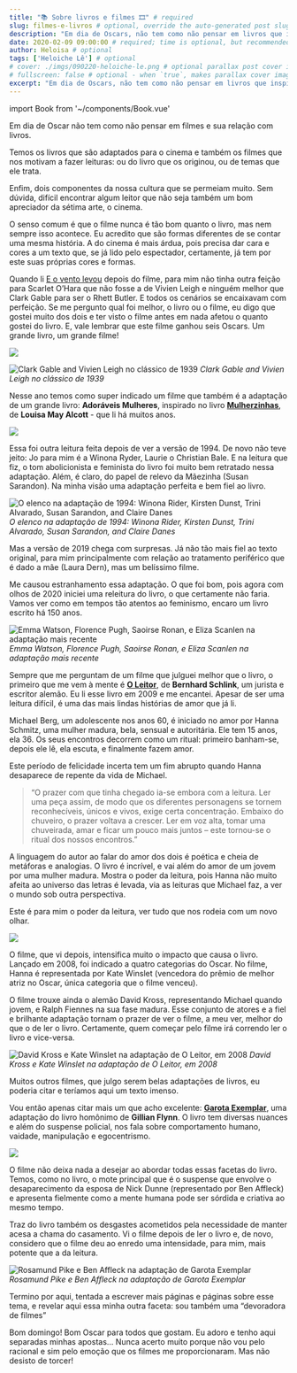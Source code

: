 ```yaml
---
title: "📚 Sobre livros e filmes 🎞" # required
slug: filmes-e-livros # optional, override the auto-generated post slug
description: "Em dia de Oscars, não tem como não pensar em livros que inspiraram grandes filmes; temos os livros que são adaptados para o cinema e também os filmes que nos motivam a fazer leituras: ou do livro que os originou, ou de temas que ele trata." # required, used in meta tags and RSS feed
date: 2020-02-09 09:00:00 # required; time is optional, but recommended for the <time> tag and better post sorting control
author: Heloisa # optional
tags: ['Heloiche Lê'] # optional
# cover: ./imgs/090220-heloiche-le.png # optional parallax post cover image
# fullscreen: false # optional - when `true`, makes parallax cover image take up full viewport height
excerpt: "Em dia de Oscars, não tem como não pensar em livros que inspiraram grandes filmes; temos os livros que são adaptados para o cinema e também os filmes que nos motivam a fazer leituras: ou do livro que os originou, ou de temas que ele trata." # optional
---
```

import Book from '~/components/Book.vue'

Em dia de Oscar não tem como não pensar em filmes e sua relação com livros.

Temos os livros que são adaptados para o cinema e também os filmes que nos motivam a fazer leituras: ou do livro que os originou, ou de temas que ele trata.

Enfim, dois componentes da nossa cultura que se permeiam muito. Sem dúvida, difícil encontrar algum leitor que não seja também um bom apreciador da sétima arte, o cinema.

O senso comum é que o filme nunca é tão bom quanto o livro, mas nem sempre isso acontece. Eu acredito que são formas diferentes de se contar uma mesma história. A do cinema é mais árdua, pois precisa dar cara e cores a um texto que, se já lido pelo espectador, certamente, já tem por este suas próprias cores e formas.

Quando li [E o vento levou](https://amzn.to/2SvAeF5) depois do filme,  para mim não tinha outra feição para Scarlet O’Hara que não fosse a de Vivien Leigh e ninguém melhor que Clark Gable  para ser o Rhett Butler. E todos os cenários se encaixavam com perfeição. Se me pergunto qual foi melhor, o livro ou o filme, eu digo que gostei muito dos dois e ter visto o filme antes em nada afetou o quanto gostei do livro. E, vale lembrar que este filme ganhou seis Oscars. Um grande livro, um grande filme!


<book title="E o vento levou" author="Margaret Mitchell" link="https://amzn.to/2SvAeF5">
<a href="https://www.amazon.com.br/Vento-Levou-Em-Portugues-Brasil/dp/8501087300/ref=as_li_ss_il?ie=UTF8&linkCode=li3&tag=heloiche-20&linkId=d5b9ff08d517e2694a84327b5561ed8e&language=pt_BR" target="_blank"><img border="0" src="//ws-na.amazon-adsystem.com/widgets/q?_encoding=UTF8&ASIN=8501087300&Format=_SL250_&ID=AsinImage&MarketPlace=BR&ServiceVersion=20070822&WS=1&tag=heloiche-20&language=pt_BR" ></a>
</book>

![Clark Gable and Vivien Leigh no clássico de 1939](./imgs/e-o-vento-levou-filme.jpg)
_Clark Gable and Vivien Leigh no clássico de 1939_

Nesse ano temos como super indicado um filme que também é a adaptação de um grande livro: **Adoráveis Mulheres**, inspirado no livro **[Mulherzinhas](https://amzn.to/377J1SV)**, de **Louisa May Alcott** - que li há muitos anos.


<book title="Mulherzinhas" author="Louisa May Alcott" link="https://amzn.to/377J1SV">
<a href="https://www.amazon.com.br/Mulherzinhas-completa-inspirou-Ador%C3%A1veis-mulheres/dp/854221773X/ref=as_li_ss_il?__mk_pt_BR=%C3%85M%C3%85%C5%BD%C3%95%C3%91&keywords=mulherzinhas&qid=1581219784&s=books&sr=1-3&linkCode=li3&tag=heloiche-20&linkId=73ac5c72fe08412245afdd3039d5e4f0&language=pt_BR" target="_blank"><img border="0" src="//ws-na.amazon-adsystem.com/widgets/q?_encoding=UTF8&ASIN=854221773X&Format=_SL250_&ID=AsinImage&MarketPlace=BR&ServiceVersion=20070822&WS=1&tag=heloiche-20&language=pt_BR" ></a></a>
</book>

Essa foi outra leitura feita depois de ver a versão de 1994. De novo não teve jeito: Jo para mim é a Winona Ryder, Laurie o Christian Bale. E na leitura que fiz, o tom abolicionista e feminista do livro foi muito bem retratado nessa adaptação. Além, é claro, do papel de relevo da Mãezinha (Susan Sarandon). Na minha visão uma adaptação perfeita e bem fiel ao livro.

![O elenco na adaptação de 1994: Winona Rider, Kirsten Dunst, Trini Alvarado, Susan Sarandon, and Claire Danes](./imgs/little-women-1994.jpg)
_O elenco na adaptação de 1994: Winona Rider, Kirsten Dunst, Trini Alvarado, Susan Sarandon, and Claire Danes_

Mas a versão de 2019 chega com surpresas. Já não tão mais fiel ao texto original, para mim principalmente com relação ao tratamento periférico que é dado a mãe (Laura Dern), mas um belíssimo filme.

Me causou estranhamento essa adaptação. O que foi bom, pois agora com olhos de 2020 iniciei uma releitura do livro, o que certamente não faria. Vamos ver como em tempos tão atentos ao feminismo, encaro um livro escrito há 150 anos.

![Emma Watson, Florence Pugh, Saoirse Ronan, e Eliza Scanlen na adaptação mais recente](./imgs/little-women-2019.jpg)
_Emma Watson, Florence Pugh, Saoirse Ronan, e Eliza Scanlen na adaptação mais recente_

Sempre que me perguntam de um filme que julguei melhor que o livro, o primeiro que me vem à mente é **[O Leitor](https://amzn.to/2HdkqS1)**, de **Bernhard Schlink**, um jurista e escritor alemão. Eu li esse livro em 2009 e me encantei. Apesar de ser uma leitura difícil, é uma das mais lindas histórias de amor que já li.

Michael Berg, um adolescente nos anos 60, é iniciado no amor por Hanna Schmitz, uma mulher madura, bela, sensual e autoritária. Ele tem 15 anos, ela 36. Os seus encontros decorrem como um ritual: primeiro banham-se, depois ele lê, ela escuta, e finalmente fazem amor.

Este período de felicidade incerta tem um fim abrupto quando Hanna desaparece de repente da vida de Michael.

> “O prazer com que tinha chegado ia-se embora com a leitura. Ler uma peça assim, de modo que os diferentes personagens se tornem reconhecíveis, únicos e vivos, exige certa concentração. Embaixo do chuveiro, o prazer voltava a crescer. Ler em voz alta, tomar uma chuveirada, amar e ficar um pouco mais juntos – este tornou-se o ritual dos nossos encontros.”

A linguagem do autor ao falar do amor dos dois é poética e cheia de metáforas e analogias. O livro é incrível, e vai além do amor de um jovem por uma mulher madura. Mostra o poder da leitura, pois Hanna não muito afeita ao universo das letras é levada, via as leituras que Michael faz,  a ver o mundo sob outra perspectiva.

Este é para mim o poder da leitura, ver tudo que nos rodeia com um novo olhar.

<book title="O Leitor" author="Bernhard Schlink" link="https://amzn.to/2HdkqS1">
<a href="https://www.amazon.com.br/leitor-Bernhard-Schlink/dp/8501085413/ref=as_li_ss_il?__mk_pt_BR=%C3%85M%C3%85%C5%BD%C3%95%C3%91&keywords=o+leitor&qid=1581220697&s=books&sr=1-1&linkCode=li3&tag=heloiche-20&linkId=d2362c015b853f1f68e0d2ad07d0444a&language=pt_BR" target="_blank"><img border="0" src="//ws-na.amazon-adsystem.com/widgets/q?_encoding=UTF8&ASIN=8501085413&Format=_SL250_&ID=AsinImage&MarketPlace=BR&ServiceVersion=20070822&WS=1&tag=heloiche-20&language=pt_BR" ></a>
</book>

O filme, que vi depois, intensifica muito o impacto que causa o livro. Lançado em 2008, foi indicado a quatro categorias do Oscar. No filme, Hanna é representada por Kate Winslet (vencedora do prêmio de melhor atriz no Oscar, única categoria que o filme venceu).

O filme trouxe ainda o alemão David Kross, representando Michael quando jovem, e Ralph Fiennes na sua fase madura. Esse conjunto de atores e a fiel e brilhante adaptação tornam o prazer de ver o filme, a meu ver,  melhor do que o de ler o livro. Certamente, quem começar pelo filme irá correndo ler o livro e vice-versa.

![David Kross e Kate Winslet na adaptação de O Leitor, em 2008](./imgs/o-leitor-filme.jpg)
_David Kross e Kate Winslet na adaptação de O Leitor, em 2008_

Muitos outros filmes, que julgo serem belas adaptações de livros, eu poderia citar e teríamos aqui um texto imenso.

Vou então apenas citar mais um que acho excelente:  **[Garota Exemplar](https://amzn.to/2UDP53c)**, uma adaptação do livro homônimo de **Gillian Flynn**. O livro tem diversas nuances e além do suspense policial, nos fala sobre comportamento humano, vaidade, manipulação e egocentrismo.

<book title="Garota Examplar" author="Gillian Flynn" link="https://amzn.to/2UDP53c">
<a href="https://www.amazon.com.br/Garota-Exemplar-Gillian-Flynn/dp/8580572908/ref=as_li_ss_il?__mk_pt_BR=%C3%85M%C3%85%C5%BD%C3%95%C3%91&keywords=garota+exemplar&qid=1581221118&s=books&sr=1-1&linkCode=li3&tag=heloiche-20&linkId=fd5b51a49fc55ac3a55104bf42325de3&language=pt_BR" target="_blank"><img border="0" src="//ws-na.amazon-adsystem.com/widgets/q?_encoding=UTF8&ASIN=8580572908&Format=_SL250_&ID=AsinImage&MarketPlace=BR&ServiceVersion=20070822&WS=1&tag=heloiche-20&language=pt_BR" ></a>
</book>

O filme não deixa nada a desejar ao abordar todas essas facetas do livro. Temos, como no livro, o mote principal que é o suspense que envolve o desaparecimento da esposa de Nick Dunne (representado por Ben Affleck) e apresenta fielmente como a mente humana pode ser sórdida e criativa ao mesmo tempo.

Traz do livro também os desgastes acometidos pela necessidade de manter acesa a chama do casamento. Vi o filme depois de ler o livro e, de novo, considero que o filme deu ao enredo uma intensidade, para mim, mais potente que a da leitura.

![Rosamund Pike e Ben Affleck na adaptação de Garota Exemplar](./imgs/garota-exemplar-filme.png)
_Rosamund Pike e Ben Affleck na adaptação de Garota Exemplar_

Termino por aqui, tentada a escrever mais páginas e páginas sobre esse tema, e revelar aqui essa minha outra faceta: sou também uma “devoradora de filmes”

Bom domingo! Bom Oscar para todos que gostam. Eu adoro e tenho aqui separadas minhas apostas… Nunca acerto muito porque não vou pelo racional e sim pelo emoção que os filmes me proporcionaram. Mas não desisto de torcer!
